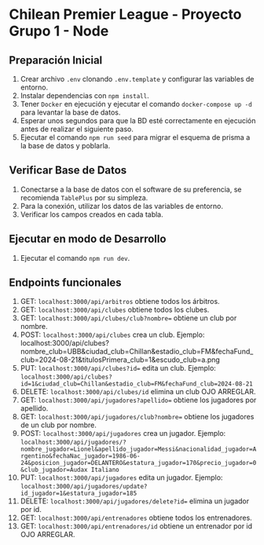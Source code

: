 # Chilean Premier League - Proyecto Grupo 1 - Node

## Preparación Inicial

1. Crear archivo `.env` clonando `.env.template` y configurar las variables de entorno.
2. Instalar dependencias con `npm install`.
3. Tener `Docker` en ejecución y ejecutar el comando `docker-compose up -d` para levantar la base de datos.
4. Esperar unos segundos para que la BD esté correctamente en ejecución antes de realizar el siguiente paso.
5. Ejecutar el comando `npm run seed` para migrar el esquema de prisma a la base de datos y poblarla.

## Verificar Base de Datos

1. Conectarse a la base de datos con el software de su preferencia, se recomienda `TablePlus` por su simpleza.
2. Para la conexión, utilizar los datos de las variables de entorno.
3. Verificar los campos creados en cada tabla.

## Ejecutar en modo de Desarrollo

1. Ejecutar el comando `npm run dev`.

## Endpoints funcionales

1. GET: `localhost:3000/api/arbitros` obtiene todos los árbitros.
2. GET: `localhost:3000/api/clubes` obtiene todos los clubes.
3. GET: `localhost:3000/api/clubes/club?nombre=` obtiene un club por nombre.
4. POST: `localhost:3000/api/clubes` crea un club.
   Ejemplo: localhost:3000/api/clubes?nombre_club=UBB&ciudad_club=Chillan&estadio_club=FM&fechaFund_club=2024-08-21&titulosPrimera_club=1&escudo_club=a.png
5. PUT: `localhost:3000/api/clubes?id=` edita un club.
   Ejemplo: `localhost:3000/api/clubes?id=1&ciudad_club=Chillan&estadio_club=FM&fechaFund_club=2024-08-21`
6. DELETE: `localhost:3000/api/clubes/id` elimina un club OJO ARREGLAR.
7. GET: `localhost:3000/api/jugadores?apellido=` obtiene los jugadores por apellido.
8. GET: `localhost:3000/api/jugadores/club?nombre=` obtiene los jugadores de un club por nombre.
9. POST: `localhost:3000/api/jugadores` crea un jugador.
    Ejemplo: `localhost:3000/api/jugadores/?nombre_jugador=Lionel&apellido_jugador=Messi&nacionalidad_jugador=Argentino&fechaNac_jugador=1986-06-24&posicion_jugador=DELANTERO&estatura_jugador=170&precio_jugador=0&club_jugador=Audax Italiano`
10. PUT: `localhost:3000/api/jugadores` edita un jugador.
    Ejemplo: `localhost:3000/api/jugadores/update?id_jugador=1&estatura_jugador=185` 
11. DELETE: `localhost:3000/api/jugadores/delete?id=` elimina un jugador por id.
12. GET: `localhost:3000/api/entrenadores` obtiene todos los entrenadores.
13. GET: `localhost:3000/api/entrenadores/id` obtiene un entrenador por id OJO ARREGLAR.




